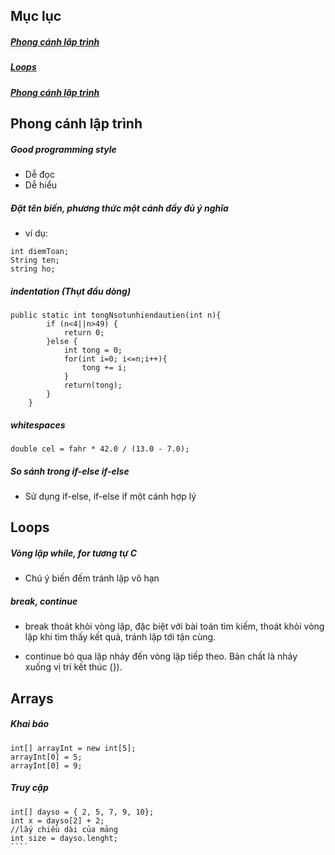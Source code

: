 ## Mục lục

##### [Phong cánh lập trình](#1)

##### [Loops](#2)

##### [Phong cánh lập trình](#3)

<a name="1"></a>
## Phong cánh lập trình

##### Good programming style

* Dễ đọc
* Dễ hiểu

##### Đặt tên biến, phương thức một cánh đầy đủ ý nghĩa

* ví dụ:

````
int diemToan;
String ten;
string ho;
````

##### indentation (Thụt đầu dòng)

````
public static int tongNsotunhiendautien(int n){
		if (n<4||n>49) {
			return 0;
		}else {
			int tong = 0;
			for(int i=0; i<=n;i++){
				tong += i;
			}
			return(tong);
		}
	}
````

##### whitespaces

````
double cel = fahr * 42.0 / (13.0 - 7.0);
````

##### So sánh trong if-else if-else

* Sử dụng if-else, if-else if một cánh hợp lý

<a name = "2"></a>
## Loops

##### Vòng lặp while, for tương tự C

* Chú ý biến đếm tránh lập vô hạn

##### break, continue

* break thoát khỏi vòng lặp, đặc biệt với bài toán tìm kiếm, thoát khỏi vòng lặp khi tìm thấy kết quả, tránh lặp tới tận cùng.

* continue bỏ qua lặp nhảy đến vòng lặp tiếp theo. Bản chất là nhảy xuống vị trí kết thúc (}).
<a name = "3"></a>
## Arrays

##### Khai báo

````
int[] arrayInt = new int[5];
arrayInt[0] = 5;
arrayInt[0] = 9;
````

##### Truy cập

`````
int[] dayso = { 2, 5, 7, 9, 10};
int x = dayso[2] + 2;
//lấy chiều dài của mảng
int size = dayso.lenght;
````
